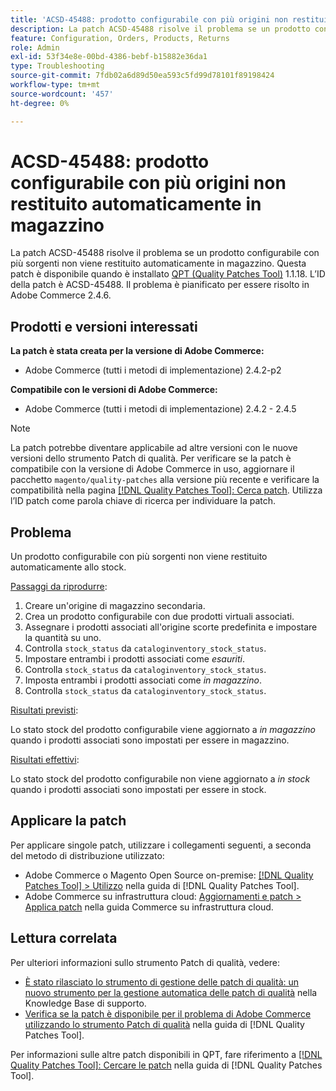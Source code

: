 ```yaml
---
title: 'ACSD-45488: prodotto configurabile con più origini non restituito automaticamente in magazzino'
description: La patch ACSD-45488 risolve il problema se un prodotto configurabile con più sorgenti non viene restituito automaticamente in magazzino. Questa patch è disponibile quando è installato [Quality Patches Tool (QPT)](https://experienceleague.adobe.com/en/docs/commerce-operations/tools/quality-patches-tool/quality-patches-tool-to-self-serve-quality-patches) 1.1.18. L’ID della patch è ACSD-45488. Il problema è pianificato per essere risolto in Adobe Commerce 2.4.6.
feature: Configuration, Orders, Products, Returns
role: Admin
exl-id: 53f34e8e-00bd-4386-bebf-b15882e36da1
type: Troubleshooting
source-git-commit: 7fdb02a6d89d50ea593c5fd99d78101f89198424
workflow-type: tm+mt
source-wordcount: '457'
ht-degree: 0%

---
```


# ACSD-45488: prodotto configurabile con più origini non restituito automaticamente in magazzino

La patch ACSD-45488 risolve il problema se un prodotto configurabile con più sorgenti non viene restituito automaticamente in magazzino. Questa patch è disponibile quando è installato [QPT (Quality Patches Tool)](https://experienceleague.adobe.com/en/docs/commerce-operations/tools/quality-patches-tool/quality-patches-tool-to-self-serve-quality-patches) 1.1.18. L’ID della patch è ACSD-45488. Il problema è pianificato per essere risolto in Adobe Commerce 2.4.6.

## Prodotti e versioni interessati

**La patch è stata creata per la versione di Adobe Commerce:**

* Adobe Commerce (tutti i metodi di implementazione) 2.4.2-p2

**Compatibile con le versioni di Adobe Commerce:**

* Adobe Commerce (tutti i metodi di implementazione) 2.4.2 - 2.4.5

>[!NOTE]
>
>La patch potrebbe diventare applicabile ad altre versioni con le nuove versioni dello strumento Patch di qualità. Per verificare se la patch è compatibile con la versione di Adobe Commerce in uso, aggiornare il pacchetto `magento/quality-patches` alla versione più recente e verificare la compatibilità nella pagina [[!DNL Quality Patches Tool]: Cerca patch](https://experienceleague.adobe.com/en/docs/commerce-operations/tools/quality-patches-tool/quality-patches-tool-to-self-serve-quality-patches). Utilizza l’ID patch come parola chiave di ricerca per individuare la patch.

## Problema

Un prodotto configurabile con più sorgenti non viene restituito automaticamente allo stock.

<u>Passaggi da riprodurre</u>:

1. Creare un&#39;origine di magazzino secondaria.
1. Crea un prodotto configurabile con due prodotti virtuali associati.
1. Assegnare i prodotti associati all&#39;origine scorte predefinita e impostare la quantità su uno.
1. Controlla `stock_status` da `cataloginventory_stock_status`.
1. Impostare entrambi i prodotti associati come *esauriti*.
1. Controlla `stock_status` da `cataloginventory_stock_status`.
1. Imposta entrambi i prodotti associati come *in magazzino*.
1. Controlla `stock_status` da `cataloginventory_stock_status`.

<u>Risultati previsti</u>:

Lo stato stock del prodotto configurabile viene aggiornato a *in magazzino* quando i prodotti associati sono impostati per essere in magazzino.

<u>Risultati effettivi</u>:

Lo stato stock del prodotto configurabile non viene aggiornato a *in stock* quando i prodotti associati sono impostati per essere in stock.

## Applicare la patch

Per applicare singole patch, utilizzare i collegamenti seguenti, a seconda del metodo di distribuzione utilizzato:

* Adobe Commerce o Magento Open Source on-premise: [[!DNL Quality Patches Tool] > Utilizzo](/help/tools/quality-patches-tool/usage.md) nella guida di [!DNL Quality Patches Tool].
* Adobe Commerce su infrastruttura cloud: [Aggiornamenti e patch > Applica patch](https://experienceleague.adobe.com/docs/commerce-cloud-service/user-guide/develop/upgrade/apply-patches.html) nella guida Commerce su infrastruttura cloud.

## Lettura correlata

Per ulteriori informazioni sullo strumento Patch di qualità, vedere:

* [È stato rilasciato lo strumento di gestione delle patch di qualità: un nuovo strumento per la gestione automatica delle patch di qualità](https://experienceleague.adobe.com/en/docs/commerce-operations/tools/quality-patches-tool/quality-patches-tool-to-self-serve-quality-patches) nella Knowledge Base di supporto.
* [Verifica se la patch è disponibile per il problema di Adobe Commerce utilizzando lo strumento Patch di qualità](/help/tools/quality-patches-tool/patches-available-in-qpt/check-patch-for-magento-issue-with-magento-quality-patches.md) nella guida di [!DNL Quality Patches Tool].

Per informazioni sulle altre patch disponibili in QPT, fare riferimento a [[!DNL Quality Patches Tool]: Cercare le patch](https://experienceleague.adobe.com/tools/commerce-quality-patches/index.html) nella guida di [!DNL Quality Patches Tool].
